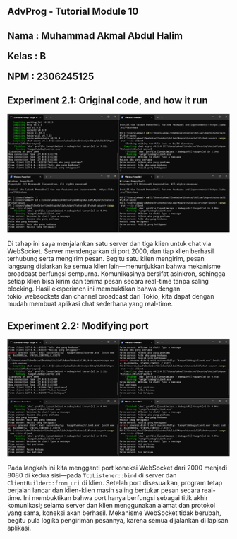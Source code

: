 ## AdvProg - Tutorial Module 10
<h2>
Nama   : Muhammad Akmal Abdul Halim

Kelas  : B

NPM    : 2306245125
</h2>

## Experiment 2.1: Original code, and how it run

![alt-text](img/exp2.1.png)

Di tahap ini saya menjalankan satu server dan tiga klien untuk chat via WebSocket. Server mendengarkan di port 2000, dan tiap klien berhasil terhubung serta mengirim pesan. Begitu satu klien mengirim, pesan langsung disiarkan ke semua klien lain—menunjukkan bahwa mekanisme broadcast berfungsi sempurna. Komunikasinya bersifat asinkron, sehingga setiap klien bisa kirim dan terima pesan secara real-time tanpa saling blocking. Hasil eksperimen ini membuktikan bahwa dengan tokio_websockets dan channel broadcast dari Tokio, kita dapat dengan mudah membuat aplikasi chat sederhana yang real-time.

## Experiment 2.2: Modifying port

![alt-text](img/modifport.png)

Pada langkah ini kita mengganti port koneksi WebSocket dari 2000 menjadi 8080 di kedua sisi—pada `TcpListener::bind` di server dan `ClientBuilder::from_uri` di klien. Setelah port disesuaikan, program tetap berjalan lancar dan klien-klien masih saling bertukar pesan secara real-time. Ini membuktikan bahwa port hanya berfungsi sebagai titik akhir komunikasi; selama server dan klien menggunakan alamat dan protokol yang sama, koneksi akan berhasil. Mekanisme WebSocket tidak berubah, begitu pula logika pengiriman pesannya, karena semua dijalankan di lapisan aplikasi.
